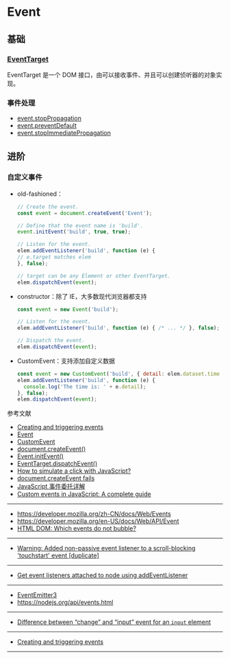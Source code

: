 # Event

## 基础

### [EventTarget](https://developer.mozilla.org/zh-CN/docs/Web/API/EventTarget)

EventTarget 是一个 DOM 接口，由可以接收事件、并且可以创建侦听器的对象实现。

### 事件处理

- [event.stopPropagation](https://developer.mozilla.org/zh-CN/docs/Web/API/Event/stopPropagation)
- [event.preventDefault](https://developer.mozilla.org/zh-CN/docs/Web/API/Event/preventDefault)
- [event.stopImmediatePropagation](https://developer.mozilla.org/zh-CN/docs/Web/API/Event/stopImmediatePropagation)

## 进阶

### 自定义事件

- old-fashioned：

    ```js
    // Create the event.
    const event = document.createEvent('Event');

    // Define that the event name is 'build'.
    event.initEvent('build', true, true);

    // Listen for the event.
    elem.addEventListener('build', function (e) {
    // e.target matches elem
    }, false);

    // target can be any Element or other EventTarget.
    elem.dispatchEvent(event);
    ```

- constructor：除了 IE，大多数现代浏览器都支持

    ```js
    const event = new Event('build');

    // Listen for the event.
    elem.addEventListener('build', function (e) { /* ... */ }, false);

    // Dispatch the event.
    elem.dispatchEvent(event);
    ```

- CustomEvent：支持添加自定义数据

    ```js
    const event = new CustomEvent('build', { detail: elem.dataset.time });
    elem.addEventListener('build', function (e) {
      console.log('The time is: ' + e.detail);
    }, false);
    elem.dispatchEvent(event);
    ```

参考文献

- [Creating and triggering events](https://developer.mozilla.org/en-US/docs/Web/Guide/Events/Creating_and_triggering_events)
- [Event](https://developer.mozilla.org/en-US/docs/Web/API/Event)
- [Custom​Event](https://developer.mozilla.org/en-US/docs/Web/API/CustomEvent)
- [document.createEvent()](https://developer.mozilla.org/en-US/docs/Web/API/Document/createEvent)
- [Event.initEvent()](https://developer.mozilla.org/en-US/docs/Web/API/Event/initEvent)
- [EventTarget.dispatchEvent()](https://developer.mozilla.org/en-US/docs/Web/API/EventTarget/dispatchEvent)
- [How to simulate a click with JavaScript?](https://stackoverflow.com/questions/2705583/how-to-simulate-a-click-with-javascript)
- [document.createEvent fails](https://stackoverflow.com/questions/4645724/document-createevent-fails)
- [JavaScript 事件委托详解](https://zhuanlan.zhihu.com/p/26536815)
- [Custom events in JavaScript: A complete guide](https://blog.logrocket.com/custom-events-in-javascript-a-complete-guide/#how-do-javascript-custom-events-work)

---


- https://developer.mozilla.org/zh-CN/docs/Web/Events
- https://developer.mozilla.org/en-US/docs/Web/API/Event
- [HTML DOM: Which events do not bubble?](https://stackoverflow.com/questions/5574207/html-dom-which-events-do-not-bubble)

---

- [Warning: Added non-passive event listener to a scroll-blocking 'touchstart' event [duplicate]](https://stackoverflow.com/questions/46542428/warning-added-non-passive-event-listener-to-a-scroll-blocking-touchstart-even)

---

- [Get event listeners attached to node using addEventListener](https://stackoverflow.com/questions/9046741/get-event-listeners-attached-to-node-using-addeventlistener)

---

- [EventEmitter3](https://github.com/primus/eventemitter3)
- https://nodejs.org/api/events.html

---

- [Difference between “change” and “input” event for an `input` element](https://stackoverflow.com/questions/17047497/difference-between-change-and-input-event-for-an-input-element)


---

- [Creating and triggering events](https://developer.mozilla.org/en-US/docs/Web/Events/Creating_and_triggering_events)

---
